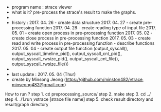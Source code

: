 *	program name : strace viewer
*	what is it? pre-process the strace's result to make the graphs.
*	 
*	history : 2017. 04. 26 - create data structure
		  2017. 04. 27 - create pre-processing function
		  2017. 04. 28 - create reading type of input file
		  2017. 05. 01 - create open process in pre-processing function
		  2017. 05. 02 - create close process in pre-processing function
		  2017. 05. 03 - create read and write process in pre-processing function
		  			   - describe functions
		  2017. 05. 04 - create output file function (output_syscall(), output_syscall_timeline_pid(), output_syscall_cnt_pid(), output_syscall_rwsize_pid(), output_syscall_cnt_file(), output_syscall_rwsize_file())
*
*	last update : 2017. 05. 04 (Thur)
*	create by Minsong Jeong (https://github.com/minston482/vtrace, minseong482@gmail.com)


How to run ?
 step 1. cd preprocessing_source/
 step 2. make
 step 3. cd ../
 step 4. ./1.run_vstrace [strace file name]
 step 5. check result directory and result/graph directory


